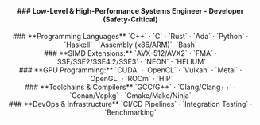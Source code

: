 <div align="center">
<b> ### Low-Level & High-Performance Systems Engineer - Developer (Safety-Critical)</b>  
<br>
<br>
 ### **Programming Languages** 
`C++` · `C` · `Rust` · `Ada` · `Python` · `Haskell` · `Assembly (x86/ARM)`· `Bash` 
<br>
### **SIMD Extensions:**  
  `AVX-512/AVX2` · `FMA` · `SSE/SSE2/SSE4.2/SSE3` · `NEON` · `HELIUM` 
<br>
### **GPU Programming:**  
  `CUDA` · `OpenCL` · `Vulkan` · `Metal` · `OpenGL` · `ROCm` · `HIP`  
<br>
 ### **Toolchains & Compilers**  
`GCC/G++` · `Clang/Clang++` · `Conan/Vcpkg` · `Cmake/Make/Ninja`  
<br> 
  ### **DevOps & Infrastructure**  
`CI/CD Pipelines` · `Integration Testing` · `Benchmarking`  

</div>
